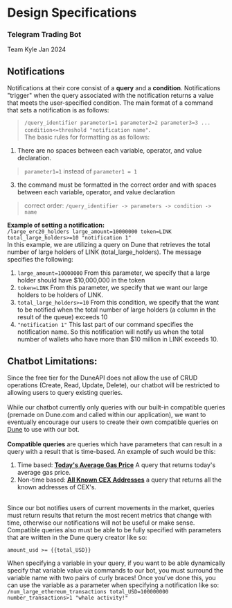 # Design Specifications

### Telegram Trading Bot

Team Kyle Jan 2024

## Notifications
Notifications at their core consist of a **query** and a **condition**. Notifications "trigger" when the query associated with the notification returns a value that meets the user-specified condition. The main format of a command that sets a notification is as follows: 
> ```/query_identifier parameter1=1 parameter2=2 parameter3=3 ... condition<=threshold "notification name"```.<br/>
The basic rules for formatting as as follows:
1. There are no spaces between each variable, operator, and value declaration.
> ```parameter1=1``` instead of ```parameter1 = 1```
3. the command must be formatted in the correct order and with spaces between each variable, operator, and value declaration
> correct order: ```/query_identifier -> parameters -> condition -> name```

**Example of setting a notification:** <br/>
``` /large_erc20_holders large_amount=10000000 token=LINK total_large_holders>=10 "notification 1" ```<br/>
In this example, we are utilizing a query on Dune that retrieves the total number of large holders of LINK (total_large_holders). The message specifies the following:
1. ```large_amount=10000000``` From this parameter, we specify that a large holder should have $10,000,000 in the token
2. ```token=LINK``` From this parameter, we specify that we want our large holders to be holders of LINK.
3. ```total_large_holders>=10``` From this condition, we specify that the want to be notified when the total number of large holders (a column in the result of the queue) exceeds 10
4. ```"notification 1"``` This last part of our command specifies the notification name.
So this notification will notify us when the total number of wallets who have more than $10 million in LINK exceeds 10.

## Chatbot Limitations:
Since the free tier for the DuneAPI does not allow the use of CRUD operations (Create, Read, Update, Delete), our chatbot will be restricted to allowing users to query existing queries. 
<br/>
<br/>
While our chatbot currently only queries with our built-in compatible queries (premade on Dune.com and called within our application), we want to eventually encourage our users to create their own compatible queries on [Dune](https://dune.com/browse/queries) to use with our bot.
<br/>
<br/>
**Compatible queries** are queries which have parameters that can result in a query with a result that is time-based. An example of such would be this:
<br/>
1. Time based: [**Today's Average Gas Price**](https://dune.com/queries/3429830) A query that returns today's average gas price.
2. Non-time based: [**All Known CEX Addresses**](https://dune.com/queries/3237025) a query that returns all the known addresses of CEX's.
<br/>
Since our bot notifies users of current movements in the market, queries must return results that return the most recent metrics that change with time, otherwise our notifications will not be useful or make sense.
<br/>
Compatible queries also must be able to be fully specified with parameters that are written in the Dune query creator like so:

```
amount_usd >= {{total_USD}}
```
When specifying a variable in your query, if you want to be able dynamically specify that variable value via commands to our bot, you must surround the variable name with two pairs of curly braces! Once you've done this, you can use the variable as a parameter when specifying a notification like so:<br/>
```/num_large_ethereum_transactions total_USD=100000000 number_transactions>1 "whale activity!"```
